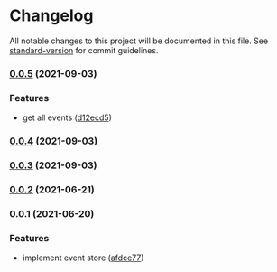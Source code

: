 # Changelog

All notable changes to this project will be documented in this file. See [standard-version](https://github.com/conventional-changelog/standard-version) for commit guidelines.

### [0.0.5](https://github.com/pdmlab/sourced-repo-mongo-ts/compare/v0.0.4...v0.0.5) (2021-09-03)


### Features

* get all events ([d12ecd5](https://github.com/pdmlab/sourced-repo-mongo-ts/commit/d12ecd58454da1165230d4527b166c43361f388c))

### [0.0.4](https://github.com/pdmlab/sourced-repo-mongo-ts/compare/v0.0.3...v0.0.4) (2021-09-03)

### [0.0.3](https://github.com/pdmlab/sourced-repo-mongo-ts/compare/v0.0.2...v0.0.3) (2021-09-03)

### [0.0.2](https://github.com/pdmlab/sourced-repo-mongo-ts/compare/v0.0.1...v0.0.2) (2021-06-21)

### 0.0.1 (2021-06-20)


### Features

* implement event store ([afdce77](https://github.com/pdmlab/sourced-repo-mongo-ts/commit/afdce779adfa75cf488559fa0381bd1c88a12a2c))
